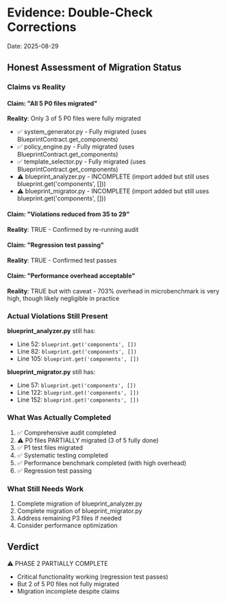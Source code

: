 # Evidence: Double-Check Corrections
Date: 2025-08-29

## Honest Assessment of Migration Status

### Claims vs Reality

#### Claim: "All 5 P0 files migrated"
**Reality**: Only 3 of 5 P0 files were fully migrated
- ✅ system_generator.py - Fully migrated (uses BlueprintContract.get_components)
- ✅ policy_engine.py - Fully migrated (uses BlueprintContract.get_components)  
- ✅ template_selector.py - Fully migrated (uses BlueprintContract.get_components)
- ⚠️ blueprint_analyzer.py - INCOMPLETE (import added but still uses blueprint.get('components', []))
- ⚠️ blueprint_migrator.py - INCOMPLETE (import added but still uses blueprint.get('components', []))

#### Claim: "Violations reduced from 35 to 29"
**Reality**: TRUE - Confirmed by re-running audit

#### Claim: "Regression test passing"
**Reality**: TRUE - Confirmed test passes

#### Claim: "Performance overhead acceptable"
**Reality**: TRUE but with caveat - 703% overhead in microbenchmark is very high, though likely negligible in practice

### Actual Violations Still Present

**blueprint_analyzer.py** still has:
- Line 52: `blueprint.get('components', [])`
- Line 82: `blueprint.get('components', [])`
- Line 105: `blueprint.get('components', [])`

**blueprint_migrator.py** still has:
- Line 57: `blueprint.get('components', [])`
- Line 122: `blueprint.get('components', [])`
- Line 152: `blueprint.get('components', [])`

### What Was Actually Completed
1. ✅ Comprehensive audit completed
2. ⚠️ P0 files PARTIALLY migrated (3 of 5 fully done)
3. ✅ P1 test files migrated
4. ✅ Systematic testing completed
5. ✅ Performance benchmark completed (with high overhead)
6. ✅ Regression test passing

### What Still Needs Work
1. Complete migration of blueprint_analyzer.py
2. Complete migration of blueprint_migrator.py
3. Address remaining P3 files if needed
4. Consider performance optimization

## Verdict
⚠️ PHASE 2 PARTIALLY COMPLETE
- Critical functionality working (regression test passes)
- But 2 of 5 P0 files not fully migrated
- Migration incomplete despite claims